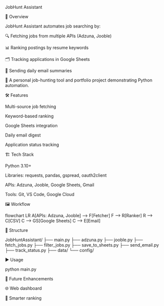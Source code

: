 JobHunt Assistant


📌 Overview

JobHunt Assistant automates job searching by:

🔍 Fetching jobs from multiple APIs (Adzuna, Jooble)

📊 Ranking postings by resume keywords

🗂 Tracking applications in Google Sheets

📧 Sending daily email summaries

🎯 A personal job-hunting tool and portfolio project demonstrating Python automation.

🛠 Features

Multi-source job fetching

Keyword-based ranking

Google Sheets integration

Daily email digest

Application status tracking

🏗 Tech Stack

Python 3.10+

Libraries: requests, pandas, gspread, oauth2client

APIs: Adzuna, Jooble, Google Sheets, Gmail

Tools: Git, VS Code, Google Cloud

🖼️ Workflow

flowchart LR
    A[APIs: Adzuna, Jooble] --> F[Fetcher]
    F --> R[Ranker]
    R --> C[CSV]
    C --> GS[Google Sheets]
    C --> E[Email]

📁 Structure

JobHuntAssistant/
├── main.py
├── adzuna.py
├── jooble.py
├── fetch_jobs.py
├── filter_jobs.py
├── save_to_sheets.py
├── send_email.py
├── track_status.py
├── data/
└── config/

▶️ Usage

python main.py

🚀 Future Enhancements

🌐 Web dashboard

🧠 Smarter ranking






